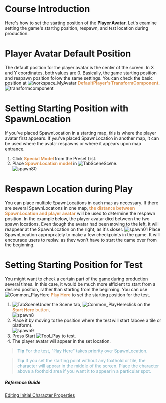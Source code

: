 # Course Introduction 
Here's how to set the starting position of the **Player Avatar**.
Let's examine setting the game's starting position, respawn, and test location during production.
# Player Avatar Default Position
The default position for the player avatar is the center of the screen.
In X and Y coordinates, both values are 0. Basically, the game starting position and respawn position follow the same settings. 
You can check the basic position at ![workspace_MyAvatar](https://mod-file.dn.nexoncdn.co.kr/bbs/16346008379922a9b756c3912461db7195808cb554abd.png "workspace_MyAvatar")<span style="color: #dc9656"> **DefaultPlayer's TransformComponent**</span>.
![transformcomponent](https://mod-file.dn.nexoncdn.co.kr/bbs/163515895824953612927a52740079e54f5fff52a4db3.png "transformcomponent")
# Setting Starting Position with SpawnLocation
If you've placed SpawnLocation in a starting map, this is where the player avatar first appears. If you've placed SpawnLocation in another map, it can be used where the avatar respawns or where it appears upon map entrance. 
1. Click <span style="color: #dc9656">**Special Model**</span> from the Preset List.
2. Place <span style="color: #dc9656">**SpawnLocation model**</span> in ![TabScene](https://mod-file.dn.nexoncdn.co.kr/bbs/163452458863504f49c7a23aa4a41af56b5b4611a6daf.png "TabScene")Scene.<br>![spawn80](https://mod-file.dn.nexoncdn.co.kr/bbs/1656036546711155b8385c0fb4001bda8ec16387d412e.png "spawn80")
# Respawn Location during Play
You can place multiple SpawnLocations in each map as necessary. If there are several SpawnLocations in one map,<span style="color: #dc9656"> **the distance between SpawnLocation and player avatar** </span>will be used to determine the respawn position.
In the example below, the player avatar died between the two spawn locations. Even though the avatar had been moving to the left, it will reappear at the SpawnLocation on the right, as it's closer.
![spawn01](https://mod-file.dn.nexoncdn.co.kr/bbs/1634957591109e98512448cae4044ae9a75e96b22221a.png "spawn01")
Place SpawnLocation appropriately to make a few checkpoints in the game. It will encourage users to replay, as they won't have to start the game over from the beginning.
# Setting Starting Position for Test
You might want to check a certain part of the game during production several times.
In this case, it would be much more efficient to start from a desired position, rather than starting from the beginning.
You can use ![Common_PlayHere](https://mod-file.dn.nexoncdn.co.kr/bbs/1634538307569eec2919eb0d84163aa7be63651bd165d.png "Common_PlayHere") <span style="color: #dc9656">**Play Here**</span> to set the starting position for the test.

1. ![TabScene](https://mod-file.dn.nexoncdn.co.kr/bbs/163452458863504f49c7a23aa4a41af56b5b4611a6daf.png "TabScene")Under the Scene tab, ![Common_PlayHere](https://mod-file.dn.nexoncdn.co.kr/bbs/1634538307569eec2919eb0d84163aa7be63651bd165d.png "Common_PlayHere")click on the <span style="color: #dc9656"> **Start Here** button</span>. <br>![spawn8](https://mod-file.dn.nexoncdn.co.kr/bbs/1740551206421b7111dfb4e224c79b380713b13c0bdcf.png{"width":"830px"} "spawn8")
2. Place it by moving to the position where the test will start (above a tile or platform).<br>![spawn9](https://mod-file.dn.nexoncdn.co.kr/bbs/1740551251453a53f6916f5d6499e86c8c453f7304fdc.png{"width":"830px"} "spawn9")
3. Press Start ![Tool_Play](https://mod-file.dn.nexoncdn.co.kr/bbs/163453086660754178e0ff96a45c58d1a580a4dfab9d1.png "Tool_Play") to test.
4. The player avatar will appear in the set location.

> <span style="color: #7cafc2">**Tip**</span>
> <span style="color: #7cafc2">For the test, "Play Here" takes priority over SpawnLocation.</span>

> <span style="color: #7cafc2">**Tip**</span>
> <span style="color: #7cafc2">If you set the starting point without any foothold or tile, the character will appear in the middle of the screen.</span>
> <span style="color: #7cafc2">Place the character above a foothold area if you want it to appear in a particular spot.</span>
##### Reference Guide
[Editing Initial Character Properties](/docs?postId=48{"target":"_self"})
